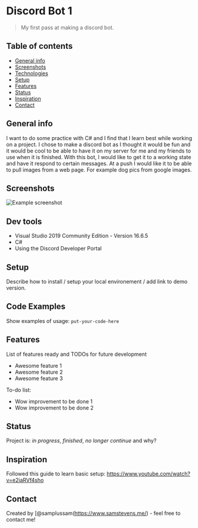 # Discord Bot 1
> My first pass at making a discord bot.

## Table of contents
* [General info](#general-info)
* [Screenshots](#screenshots)
* [Technologies](#technologies)
* [Setup](#setup)
* [Features](#features)
* [Status](#status)
* [Inspiration](#inspiration)
* [Contact](#contact)

## General info
I want to do some practice with C# and I find that I learn best while working on a project. I chose to make a discord bot as I thought it would be fun and it would be cool to be able to have it on my server for me and my friends to use when it is finished. With this bot, I would like to get it to a working state and have it respond to certain messages. At a push I would like it to be able to pull images from a web page. For example dog pics from google images.


## Screenshots
![Example screenshot](./img/screenshot.png)

## Dev tools
* Visual Studio 2019 Community Edition - Version 16.6.5
* C#
* Using the Discord Developer Portal 

## Setup
Describe how to install / setup your local environement / add link to demo version.

## Code Examples
Show examples of usage:
`put-your-code-here`

## Features
List of features ready and TODOs for future development
* Awesome feature 1
* Awesome feature 2
* Awesome feature 3

To-do list:
* Wow improvement to be done 1
* Wow improvement to be done 2

## Status
Project is: _in progress_, _finished_, _no longer continue_ and why?

## Inspiration
Followed this guide to learn basic setup: https://www.youtube.com/watch?v=e2iaRVf4sho

## Contact
Created by [@samplussam(https://www.samstevens.me/) - feel free to contact me!
